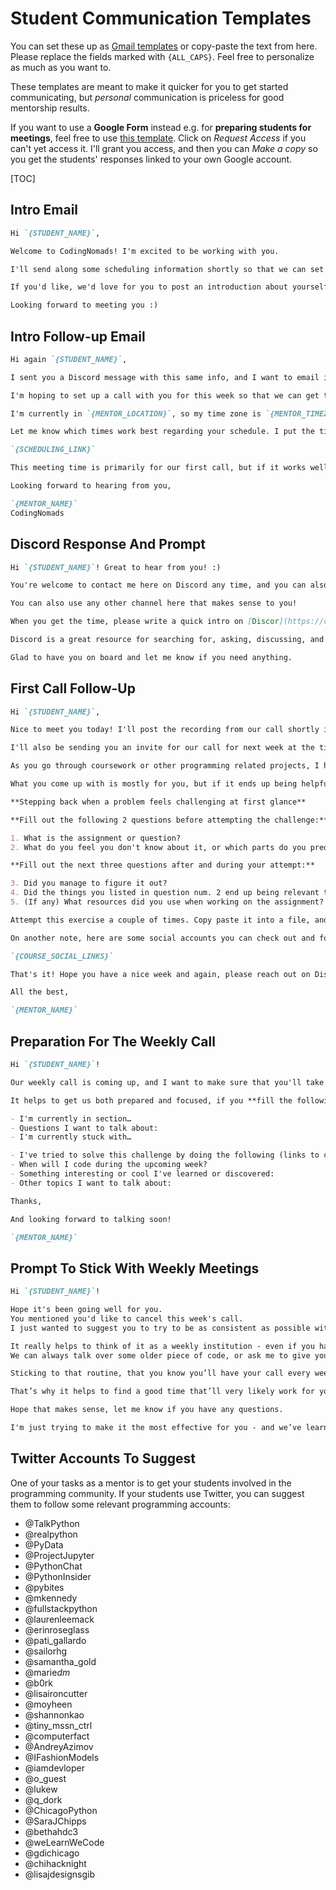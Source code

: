 # Student Communication Templates

You can set these up as [Gmail templates](https://www.lifewire.com/how-to-set-up-and-use-email-templates-in-gmail-1172103) or copy-paste the text from here. Please replace the fields marked with `{ALL_CAPS}`. Feel free to personalize as much as you want to.

These templates are meant to make it quicker for you to get started communicating, but _personal_ communication is priceless for good mentorship results.

If you want to use a **Google Form** instead e.g. for **preparing students for meetings**, feel free to use [this template](https://docs.google.com/forms/d/1ciHXe8sGBRDeelJCrnD8UsNdiNLUWkOPDWuKsw6y73E/viewform?edit_requested=true). Click on _Request Access_ if you can't yet access it. I'll grant you access, and then you can _Make a copy_ so you get the students' responses linked to your own Google account.

[TOC]

## Intro Email

```md
Hi `{STUDENT_NAME}`,

Welcome to CodingNomads! I'm excited to be working with you.

I'll send along some scheduling information shortly so that we can set up our first meeting.

If you'd like, we'd love for you to post an introduction about yourself on the Introductions thread on [Discord](https://codingnomads.com/discord)

Looking forward to meeting you :)
```

## Intro Follow-up Email

```md
Hi again `{STUDENT_NAME}`,

I sent you a Discord message with this same info, and I want to email it too to make sure it reaches you. Let's try to keep our conversations in Discord moving forward. Discord is designed for conversation, and it's easier to keep our communication in one place. Sorry for the duplicate info if you already saw this on Discord :)

I'm hoping to set up a call with you for this week so that we can get to know each other and touch base on learning methods, priorities, goals, etc., as we'll make sure that you're all set up and ready to get started.

I'm currently in `{MENTOR_LOCATION}`, so my time zone is `{MENTOR_TIMEZONE}`. You're currently in `{STUDENT_LOCATION}`, right?

Let me know which times work best regarding your schedule. I put the times that will work best for me for our first call in this scheduling tool linked below. Please vote on the listed time that works best for you. If you don't see a time that works for you, please write back and we'll figure something else out:

`{SCHEDULING_LINK}`

This meeting time is primarily for our first call, but if it works well, we can use the same time slot for our recurring meeting times moving forward, too.

Looking forward to hearing from you,

`{MENTOR_NAME}`
CodingNomads
```

## Discord Response And Prompt

```md
Hi `{STUDENT_NAME}`! Great to hear from you! :)

You're welcome to contact me here on Discord any time, and you can also use the `{COURSE_CHANNEL}` channel for any course and content-related thoughts.

You can also use any other channel here that makes sense to you!

When you get the time, please write a quick intro on [Discor](https://codingnomads.com/discord)

Discord is a great resource for searching for, asking, discussing, and answering questions - talking about code essentially!

Glad to have you on board and let me know if you need anything.
```

## First Call Follow-Up

```md
Hi `{STUDENT_NAME}`,

Nice to meet you today! I'll post the recording from our call shortly in the Google Photos album that I shared with you. You'll always be able to re-watch our calls there.

I'll also be sending you an invite for our call for next week at the time we discussed.

As you go through coursework or other programming related projects, I hope you'll find a couple of opportunities to fill out this little questionnaire. Filling this out is primarily for the practice of stepping back when encountering challenging programming tasks.

What you come up with is mostly for you, but if it ends up being helpful and you'd like to go over some results during an upcoming call, please mention it and we can talk about it more.

**Stepping back when a problem feels challenging at first glance**

**Fill out the following 2 questions before attempting the challenge:**

1. What is the assignment or question?
2. What do you feel you don't know about it, or which parts do you predict will be challenging?

**Fill out the next three questions after and during your attempt:**

3. Did you manage to figure it out?
4. Did the things you listed in question num. 2 end up being relevant to the assignment? If so, did they end up being difficult aspects of the assignment?
5. (If any) What resources did you use when working on the assignment? Please take note of ones that were helpful, and feel free to specify if any resources were particularly unhelpful...

Attempt this exercise a couple of times. Copy paste it into a file, and jot down some notes to answer each question. Give this process a fair try, it could turn out to be helpful to have it as a record of your progress.

On another note, here are some social accounts you can check out and follow. It's a great way to get involved into the larger programming community, and that helps with getting and staying excited about it all! :)

`{COURSE_SOCIAL_LINKS}`

That's it! Hope you have a nice week and again, please reach out on Discord if you have any questions.

All the best,

`{MENTOR_NAME}`
```

## Preparation For The Weekly Call

```md
Hi `{STUDENT_NAME}`!

Our weekly call is coming up, and I want to make sure that you'll take the most from the time we have together.

It helps to get us both prepared and focused, if you **fill the following questionnaire** each week before our call, and **send it to me**:

- I'm currently in section…
- Questions I want to talk about:
- I'm currently stuck with…

- I've tried to solve this challenge by doing the following (links to code repo, orum posts, relevant StackOverflow resources etc. are very welcome!):
- When will I code during the upcoming week?
- Something interesting or cool I've learned or discovered:
- Other topics I want to talk about:

Thanks,

And looking forward to talking soon!

`{MENTOR_NAME}`
```

## Prompt To Stick With Weekly Meetings

```md
Hi `{STUDENT_NAME}`!

Hope it's been going well for you.
You mentioned you'd like to cancel this week's call.
I just wanted to suggest you to try to be as consistent as possible with the calls.

It really helps to think of it as a weekly institution - even if you haven’t made too much progress.
We can always talk over some older piece of code, or ask me to give you some quick thoughts or preview the material together.

Sticking to that routine, that you know you’ll have your call every week, helps with staying on track. It really does! : )

That’s why it helps to find a good time that’ll very likely work for you every week - and then we just keep at it!

Hope that makes sense, let me know if you have any questions.

I'm just trying to make it the most effective for you - and we’ve learned that the regular calls really do help. :)
```

## Twitter Accounts To Suggest

One of your tasks as a mentor is to get your students involved in the programming community. If your students use Twitter, you can suggest them to follow some relevant programming accounts:

- @TalkPython
- @realpython
- @PyData
- @ProjectJupyter
- @PythonChat
- @PythonInsider
- @pybites
- @mkennedy
- @fullstackpython
- @laurenleemack
- @erinroseglass
- @pati_gallardo
- @sailorhg
- @samantha_gold
- @marie*dm*
- @b0rk
- @lisaironcutter
- @moyheen
- @shannonkao
- @tiny_mssn_ctrl
- @computerfact
- @AndreyAzimov
- @IFashionModels
- @iamdevloper
- @o_guest
- @lukew
- @q_dork
- @ChicagoPython
- @SaraJChipps
- @bethahdc3
- @weLearnWeCode
- @gdichicago
- @chihacknight
- @lisajdesignsgib
